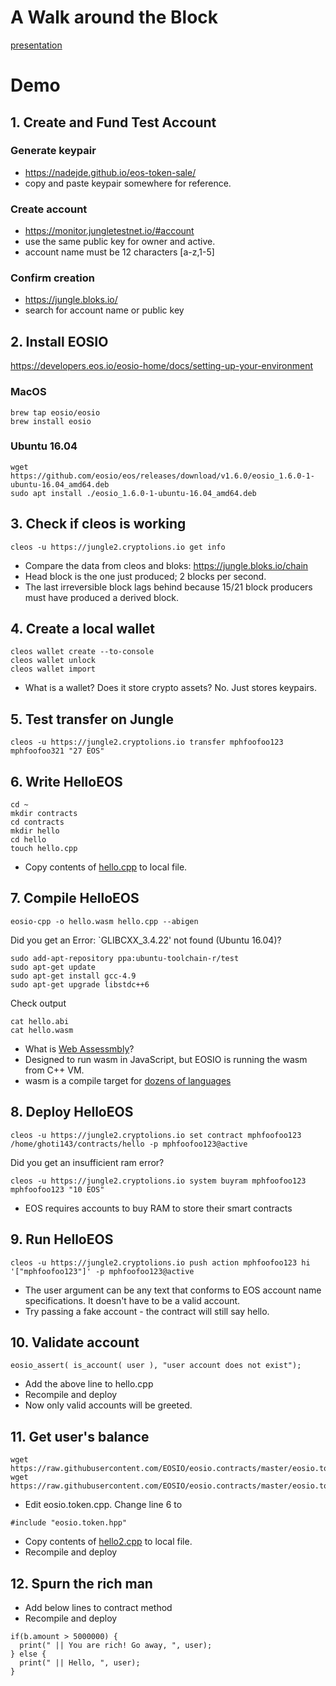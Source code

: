 # A Walk around the Block

[presentation](https://drive.google.com/open?id=1k_QCMwT7rYzfPiT9lrfwSkuwM0e0FEmY3BTnfOVj1qQ)

# Demo

## 1. Create and Fund Test Account

### Generate keypair
* https://nadejde.github.io/eos-token-sale/
* copy and paste keypair somewhere for reference.

### Create account
* https://monitor.jungletestnet.io/#account
* use the same public key for owner and active.
* account name must be 12 characters [a-z,1-5]

### Confirm creation
* https://jungle.bloks.io/
* search for account name or public key

## 2. Install EOSIO

https://developers.eos.io/eosio-home/docs/setting-up-your-environment

### MacOS
```
brew tap eosio/eosio
brew install eosio
```

### Ubuntu 16.04
```
wget https://github.com/eosio/eos/releases/download/v1.6.0/eosio_1.6.0-1-ubuntu-16.04_amd64.deb
sudo apt install ./eosio_1.6.0-1-ubuntu-16.04_amd64.deb
```

## 3. Check if cleos is working

```
cleos -u https://jungle2.cryptolions.io get info
```

* Compare the data from cleos and bloks: https://jungle.bloks.io/chain
* Head block is the one just produced; 2 blocks per second.  
* The last irreversible block lags behind because 15/21 block producers must have produced a derived block.

## 4. Create a local wallet

```
cleos wallet create --to-console
cleos wallet unlock
cleos wallet import
```

* What is a wallet?  Does it store crypto assets?  No.  Just stores keypairs.

## 5. Test transfer on Jungle

```
cleos -u https://jungle2.cryptolions.io transfer mphfoofoo123 mphfoofoo321 "27 EOS" 
```

## 6. Write HelloEOS

```
cd ~
mkdir contracts
cd contracts
mkdir hello
cd hello
touch hello.cpp
```

* Copy contents of [hello.cpp](hello.cpp) to local file.

## 7. Compile HelloEOS

```
eosio-cpp -o hello.wasm hello.cpp --abigen
```

Did you get an Error: `GLIBCXX_3.4.22' not found (Ubuntu 16.04)?
```
sudo add-apt-repository ppa:ubuntu-toolchain-r/test
sudo apt-get update
sudo apt-get install gcc-4.9
sudo apt-get upgrade libstdc++6
```

Check output
```
cat hello.abi
cat hello.wasm
```

* What is [Web Assessmbly](https://developer.mozilla.org/en-US/docs/WebAssembly)?
* Designed to run wasm in JavaScript, but EOSIO is running the wasm from C++ VM.
* wasm is a compile target for [dozens of languages](https://github.com/appcypher/awesome-wasm-langs)

## 8. Deploy HelloEOS

```
cleos -u https://jungle2.cryptolions.io set contract mphfoofoo123 /home/ghoti143/contracts/hello -p mphfoofoo123@active
```

Did you get an insufficient ram error?
```
cleos -u https://jungle2.cryptolions.io system buyram mphfoofoo123 mphfoofoo123 "10 EOS"
```
* EOS requires accounts to buy RAM to store their smart contracts

## 9. Run HelloEOS

```
cleos -u https://jungle2.cryptolions.io push action mphfoofoo123 hi '["mphfoofoo123"]' -p mphfoofoo123@active
```
* The user argument can be any text that conforms to EOS account name specifications.  It doesn't have to be a valid account.
* Try passing a fake account - the contract will still say hello.

## 10. Validate account

```
eosio_assert( is_account( user ), "user account does not exist");
```
* Add the above line to hello.cpp
* Recompile and deploy
* Now only valid accounts will be greeted.

## 11. Get user's balance

```
wget https://raw.githubusercontent.com/EOSIO/eosio.contracts/master/eosio.token/include/eosio.token/eosio.token.hpp
wget https://raw.githubusercontent.com/EOSIO/eosio.contracts/master/eosio.token/src/eosio.token.cpp
```

* Edit eosio.token.cpp. Change line 6 to

```
#include "eosio.token.hpp"
```

* Copy contents of [hello2.cpp](hello2.cpp) to local file.
* Recompile and deploy

## 12. Spurn the rich man

* Add below lines to contract method
* Recompile and deploy

```
if(b.amount > 5000000) {
  print(" || You are rich! Go away, ", user);  
} else {
  print(" || Hello, ", user);
}
```

